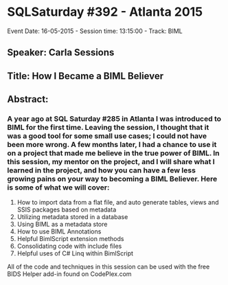 # SQLSaturday #392 - Atlanta 2015
Event Date: 16-05-2015 - Session time: 13:15:00 - Track: BIML
## Speaker: Carla Sessions
## Title: How I Became a BIML Believer
## Abstract:
### A year ago at SQL Saturday #285 in Atlanta I was introduced to BIML for the first time.  Leaving the session, I thought that it was a good tool for some small use cases;  I could not have been more wrong.  A few months later, I had a chance to use it on a project that made me believe in the true power of BIML.  In this session, my mentor on the project, and I will share what I learned in the project, and how you can have a few less growing pains on your way to becoming a BIML Believer. Here is some of what we will cover:
1.	How to import data from a flat file, and auto generate tables, views and SSIS packages based on metadata
2.	Utilizing metadata stored in a database
3.	Using BIML as a metadata store
4.	How to use BIML Annotations
5.	Helpful BimlScript extension methods
6.	Consolidating code with include files
7.	Helpful uses of C# Linq within BimlScript
 
All of the code and techniques in this session can be used with the free BIDS Helper add-in found on CodePlex.com

